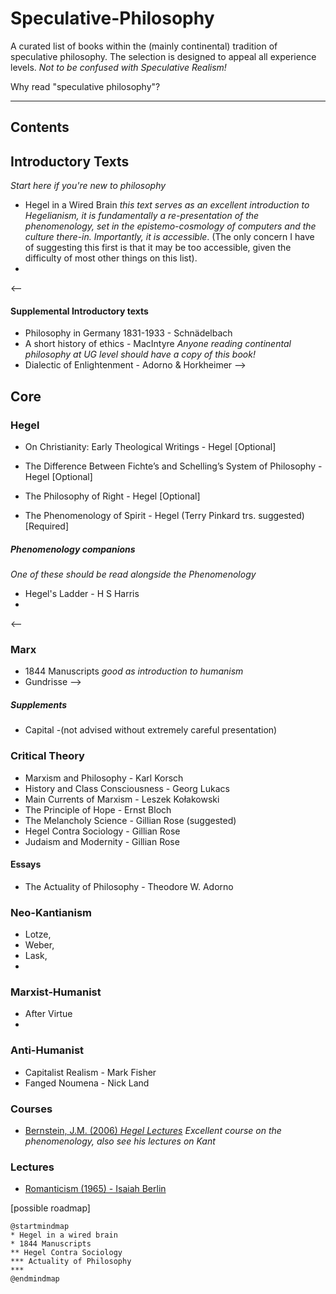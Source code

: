 # Speculative-Philosophy
A curated list of books within the (mainly continental) tradition of speculative philosophy. The selection is designed to appeal all experience levels. _Not to be confused with Speculative Realism!_

Why read "speculative philosophy"? 
<!--
Why suggest a Speculative Philosophy reading list specifically aimed at a Comp-Sci readership? The reason has a lot to do with game theory (GT). [sketch] GT concerns, ... , ending in a contingency view for GT orientations. Then I think I would suggest further reading as something like Girardi, or something on Linear Logic. The point is to (in reverse order) (3) supplant the game-theoretic assumptions that it assumes from classical economics, (2) build a contingency view of subjectivity to replace (what is at its heart) a kind of sober objectivism of GT, 
-->
____
## Contents
## Introductory Texts
_Start here if you're new to philosophy_
- Hegel in a Wired Brain
_this text serves as an excellent introduction to Hegelianism, it is fundamentally a re-presentation of the phenomenology, set in the epistemo-cosmology of computers and the culture there-in. Importantly, it is accessible_.
(The only concern I have of suggesting this first is that it may be too accessible, given the difficulty of most other things on this list).
-
<--
#### Supplemental Introductory texts
- Philosophy in Germany 1831-1933 - Schnädelbach
- A short history of ethics - MacIntyre
_Anyone reading continental philosophy at UG level should have a copy of this book!_
- Dialectic of Enlightenment - Adorno & Horkheimer 
-->
## Core
### Hegel
 - On Christianity: Early Theological Writings - Hegel [Optional]
 - The Difference Between Fichte’s and Schelling’s System of Philosophy - Hegel [Optional]

 - The Philosophy of Right - Hegel [Optional]

 - The Phenomenology of Spirit - Hegel (Terry Pinkard trs. suggested) [Required]
##### Phenomenology companions
_One of these should be read alongside the Phenomenology_
 - Hegel's Ladder - H S Harris
 - 
<--
### Marx
 - 1844 Manuscripts _good as introduction to humanism_
 - Gundrisse 
-->
##### Supplements
 - Capital -(not advised without extremely careful presentation)


### Critical Theory
 - Marxism and Philosophy - Karl Korsch
 - History and Class Consciousness - Georg Lukacs
 - Main Currents of Marxism - Leszek Kołakowski
 - The Principle of Hope - Ernst Bloch
 - The Melancholy Science - Gillian Rose (suggested)
 - Hegel Contra Sociology - Gillian Rose 
 - Judaism and Modernity - Gillian Rose

#### Essays
 - The Actuality of Philosophy - Theodore W. Adorno 
### Neo-Kantianism
 - Lotze, 
 - Weber,
 - Lask,
 - 
 
 ### Marxist-Humanist
 - After Virtue
 - 
 
 ### Anti-Humanist
  - Capitalist Realism - Mark Fisher
  - Fanged Noumena - Nick Land

### Courses
- [Bernstein, J.M. (2006) _Hegel Lectures_](https://bernsteintapes.com/hegellist.html)
_Excellent course on the phenomenology, also see his lectures on Kant_


### Lectures 
- [Romanticism (1965) - Isaiah Berlin](https://youtube.com/playlist?list=PLhP9EhPApKE_9uxkmfSIt2JJK6oKbXmd-)
<!--
[sketch]:
Varoufakis, Y Modern and Post-Modern Challenges to Game Theory.
Launch point for an argument about the functional sufficiency in its model of human interaction. 
-->
[possible roadmap]
<!---Readers need a way in to Hegel, there are many possible routes 
1. Marx is possibly the most accessible, 
2. Technology people it could be Hegel in a wired brain, 
3. For Reading Americans it could be Russel, for 
4. Linguists possibility Kant or Neo-Kantians. 
5. People interested in Education could probably read Tubb's dialogue of the Neithammer letters, 
- it is a difficult question. When we design a course for UG we would usually use Marx since that seems the most accessible for young people, but this approach fails with anyone born before 1970's and certain people in general. Perhaps there is a need here to generalize the first chapter of HCS. In any case Hegel in a wired brain could be the best bet for now. --->
```plantuml
@startmindmap
* Hegel in a wired brain
* 1844 Manuscripts
** Hegel Contra Sociology
*** Actuality of Philosophy
*** 
@endmindmap
```
